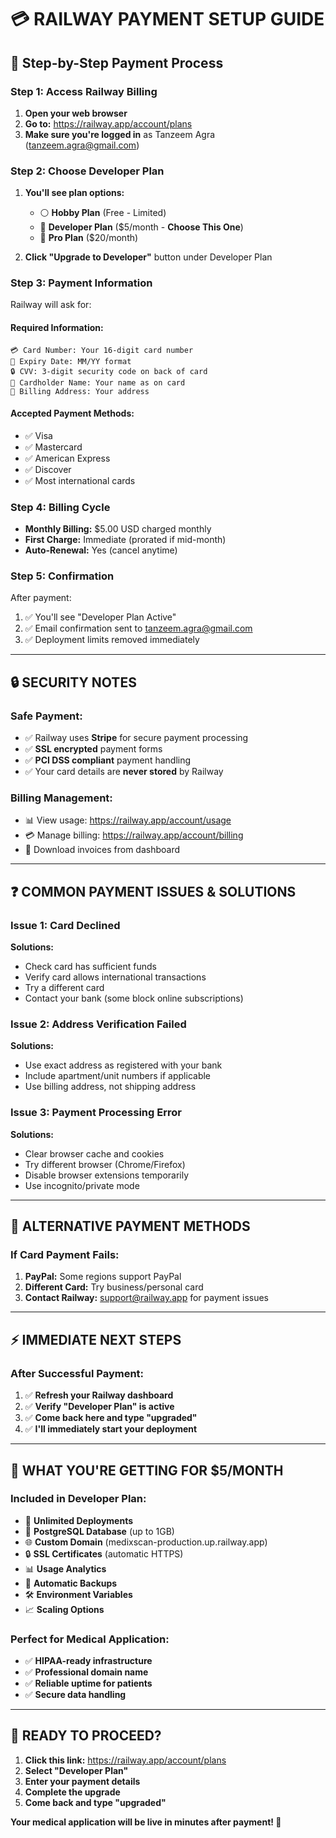 # 💳 RAILWAY PAYMENT SETUP GUIDE

## 🔗 Step-by-Step Payment Process

### Step 1: Access Railway Billing
1. **Open your web browser**
2. **Go to:** https://railway.app/account/plans
3. **Make sure you're logged in** as Tanzeem Agra (tanzeem.agra@gmail.com)

### Step 2: Choose Developer Plan
1. **You'll see plan options:**
   - ⚪ **Hobby Plan** (Free - Limited)
   - 🎯 **Developer Plan** ($5/month - **Choose This One**)
   - 🚀 **Pro Plan** ($20/month)

2. **Click "Upgrade to Developer"** button under Developer Plan

### Step 3: Payment Information
Railway will ask for:

#### Required Information:
```
💳 Card Number: Your 16-digit card number
📅 Expiry Date: MM/YY format
🔒 CVV: 3-digit security code on back of card
📛 Cardholder Name: Your name as on card
📍 Billing Address: Your address
```

#### Accepted Payment Methods:
- ✅ Visa
- ✅ Mastercard  
- ✅ American Express
- ✅ Discover
- ✅ Most international cards

### Step 4: Billing Cycle
- **Monthly Billing:** $5.00 USD charged monthly
- **First Charge:** Immediate (prorated if mid-month)
- **Auto-Renewal:** Yes (cancel anytime)

### Step 5: Confirmation
After payment:
1. ✅ You'll see "Developer Plan Active"
2. ✅ Email confirmation sent to tanzeem.agra@gmail.com
3. ✅ Deployment limits removed immediately

---

## 🔒 SECURITY NOTES

### Safe Payment:
- ✅ Railway uses **Stripe** for secure payment processing
- ✅ **SSL encrypted** payment forms
- ✅ **PCI DSS compliant** payment handling
- ✅ Your card details are **never stored** by Railway

### Billing Management:
- 📊 View usage: https://railway.app/account/usage
- 💳 Manage billing: https://railway.app/account/billing
- 📧 Download invoices from dashboard

---

## ❓ COMMON PAYMENT ISSUES & SOLUTIONS

### Issue 1: Card Declined
**Solutions:**
- Check card has sufficient funds
- Verify card allows international transactions
- Try a different card
- Contact your bank (some block online subscriptions)

### Issue 2: Address Verification Failed
**Solutions:**
- Use exact address as registered with your bank
- Include apartment/unit numbers if applicable
- Use billing address, not shipping address

### Issue 3: Payment Processing Error
**Solutions:**
- Clear browser cache and cookies
- Try different browser (Chrome/Firefox)
- Disable browser extensions temporarily
- Use incognito/private mode

---

## 📱 ALTERNATIVE PAYMENT METHODS

### If Card Payment Fails:
1. **PayPal:** Some regions support PayPal
2. **Different Card:** Try business/personal card
3. **Contact Railway:** support@railway.app for payment issues

---

## ⚡ IMMEDIATE NEXT STEPS

### After Successful Payment:
1. ✅ **Refresh your Railway dashboard**
2. ✅ **Verify "Developer Plan" is active**
3. ✅ **Come back here and type "upgraded"**
4. ✅ **I'll immediately start your deployment**

---

## 🎯 WHAT YOU'RE GETTING FOR $5/MONTH

### Included in Developer Plan:
- 🚀 **Unlimited Deployments**
- 🐘 **PostgreSQL Database** (up to 1GB)
- 🌐 **Custom Domain** (medixscan-production.up.railway.app)
- 🔒 **SSL Certificates** (automatic HTTPS)
- 📊 **Usage Analytics**
- 💾 **Automatic Backups**
- 🛠️ **Environment Variables**
- 📈 **Scaling Options**

### Perfect for Medical Application:
- ✅ **HIPAA-ready infrastructure**
- ✅ **Professional domain name**
- ✅ **Reliable uptime for patients**
- ✅ **Secure data handling**

---

## 🚀 READY TO PROCEED?

1. **Click this link:** https://railway.app/account/plans
2. **Select "Developer Plan"**
3. **Enter your payment details**
4. **Complete the upgrade**
5. **Come back and type "upgraded"**

**Your medical application will be live in minutes after payment! 🎉**